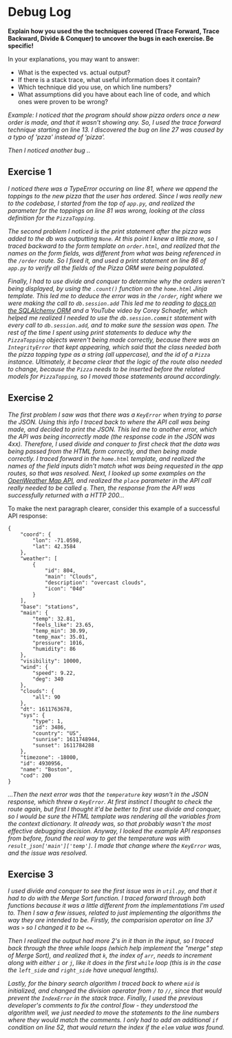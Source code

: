 # Debug Log

**Explain how you used the the techniques covered (Trace Forward, Trace Backward, Divide & Conquer) to uncover the bugs in each exercise. Be specific!**

In your explanations, you may want to answer:

- What is the expected vs. actual output?
- If there is a stack trace, what useful information does it contain?
- Which technique did you use, on which line numbers?
- What assumptions did you have about each line of code, and which ones were proven to be wrong?

_Example: I noticed that the program should show pizza orders once a new order is made, and that it wasn't showing any. So, I used the trace forward technique starting on line 13. I discovered the bug on line 27 was caused by a typo of 'pzza' instead of 'pizza'._

_Then I noticed another bug .._

## Exercise 1

_I noticed there was a TypeError occuring on line 81, where we append the toppings to the new pizza that the user has ordered. Since I was really new to the codebase, I started from the top of `app.py`, and realized the parameter for the toppings on line 81 was wrong, looking at the class definition for the `PizzaTopping`._

_The second problem I noticed is the print statement after the pizza was added to the db was outputting `None`. At this point I knew a little more, so I traced backward to the form template on `order.html`, and realized that the names on the form fields, was different from what was being referenced in the `/order` route. So I fixed it, and used a print statement on line 86 of `app.py` to verify all the fields of the Pizza ORM were being populated._

_Finally, I had to use divide and conquer to determine why the orders weren't being displayed, by using the `.count()` function on the `home.html` Jinja template. This led me to deduce the error was in the `/order`, right where we were making the call to `db.session.add` This led me to reading to [docs on the SQLAlchemy ORM](https://docs.sqlalchemy.org/en/13/orm/tutorial.html) and a YouTube video by Corey Schaefer, which helped me realized I needed to use the `db.session.commit` statement with every call to `db.session.add`, and to make sure the session was open. The rest of the time I spent using print statements to deduce why the `PizzaTopping` objects weren't being made correctly, because there was an `IntegrityError` that kept appearing, which said that the class needed both the pizza topping type as a string (all uppercase), and the id of a `Pizza` instance. Ultimately, it became clear that the logic of the route also needed to change, because the `Pizza` needs to be inserted before the related models for `PizzaTopping`, so I moved those statements around accordingly._

## Exercise 2

_The first problem I saw was that there was a `KeyError` when trying to parse the JSON. Using this info I traced back to where the API call was being made, and decided to print the JSON. This led me to another error, which the API was being incorrectly made (the response code in the JSON was 4xx). Therefore, I used divide and conquer to first check that the data was being passed from the HTML form correctly, and then being made correctly. I traced forward in the `home.html` template, and realized the names of the field inputs didn't match what was being requested in the app routes, so that was resolved. Next, I looked up some examples on the [OpenWeather Map API](https://openweathermap.org/current), and realized the `place` parameter in the API call really needed to be called `q`. Then, the response from the API was successfully returned with a HTTP 200..._

To make the next paragraph clearer, consider this example of a successful API response:

```
{
    "coord": {
        "lon": -71.0598,
        "lat": 42.3584
    },
    "weather": [
        {
            "id": 804,
            "main": "Clouds",
            "description": "overcast clouds",
            "icon": "04d"
        }
    ],
    "base": "stations",
    "main": {
        "temp": 32.81,
        "feels_like": 23.65,
        "temp_min": 30.99,
        "temp_max": 35.01,
        "pressure": 1016,
        "humidity": 86
    },
    "visibility": 10000,
    "wind": {
        "speed": 9.22,
        "deg": 340
    },
    "clouds": {
        "all": 90
    },
    "dt": 1611763678,
    "sys": {
        "type": 1,
        "id": 3486,
        "country": "US",
        "sunrise": 1611748944,
        "sunset": 1611784288
    },
    "timezone": -18000,
    "id": 4930956,
    "name": "Boston",
    "cod": 200
}
```

_...Then the next error was that the `temperature` key wasn't in the JSON response, which threw a `KeyError`. At first instinct I thought to check the route again, but first I thought it'd be better to first use divide and conquer, so I would be sure the HTML template was rendering all the variables from the context dictionary. It already was, so that probably wasn't the most effective debugging decision. Anyway, I looked the example API responses from before, found the real way to get the temperature was with `result_json['main']['temp']`. I made that change where the `KeyError` was, and the issue was resolved._

## Exercise 3

_I used divide and conquer to see the first issue was in `util.py`, and that it had to do with the Merge Sort function. I traced forward through both functions because it was a little different from the implementations I'm used to. Then I saw a few issues, related to just implementing the algorithms the way they are intended to be. Firstly, the comparision operator on line 37 was `>` so I changed it to be `<=`._

_Then I realized the output had more 2's in it than in the input, so I traced back through the three while loops (which help implement the "merge" step of Merge Sort), and realized that `k`, the index of `arr`, needs to increment along with either `i` or `j`, like it does in the first `while` loop (this is in the case the `left_side` and `right_side` have unequal lengths)._

_Lastly, for the binary search algorithm I traced back to where `mid` is initialized, and changed the division operator from `/` to `//`, since that would prevent the `IndexError` in the stack trace. Finally, I used the previous developer's comments to fix the control flow - they understood the algorithm well, we just needed to move the statements to the line numbers where they would match the comments. I only had to add an additional `if` condition on line 52, that would return the index if the `elem` value was found._
